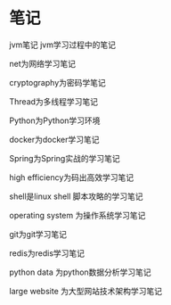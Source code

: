 # 笔记
jvm笔记
jvm学习过程中的笔记

net为网络学习笔记

cryptography为密码学笔记

Thread为多线程学习笔记

Python为Python学习环境

docker为docker学习笔记

Spring为Spring实战的学习笔记

high efficiency为码出高效学习笔记

shell是linux shell 脚本攻略的学习笔记

operating system 为操作系统学习笔记

git为git学习笔记

redis为redis学习笔记

python data 为python数据分析学习笔记

large website 为大型网站技术架构学习笔记


